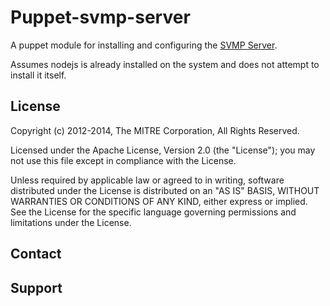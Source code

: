 Puppet-svmp-server
===

A puppet module for installing and configuring the [SVMP Server](https://github.com/SVMP/svmp-server).

Assumes nodejs is already installed on the system and does not attempt to
install it itself.


License
---

Copyright (c) 2012-2014, The MITRE Corporation, All Rights Reserved.

Licensed under the Apache License, Version 2.0 (the "License");
you may not use this file except in compliance with the License.

Unless required by applicable law or agreed to in writing, software
distributed under the License is distributed on an "AS IS" BASIS,
WITHOUT WARRANTIES OR CONDITIONS OF ANY KIND, either express or implied.
See the License for the specific language governing permissions and
limitations under the License.

Contact
---


Support
---
